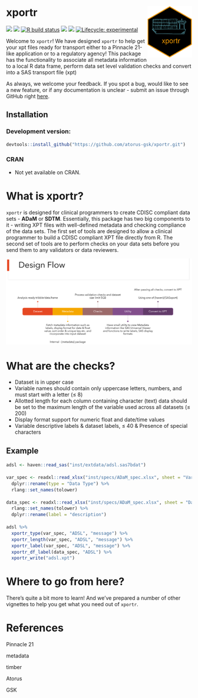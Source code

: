 
<!-- README.md is generated from README.Rmd. Please edit that file -->

# xportr <img src="man/figures/logo.png" align="right" alt="" width="120" />

<!-- badges: start -->

[<img src="https://img.shields.io/badge/Slack-OSTCR-blue?style=flat&logo=slack">](https://ostinclinicalresearch.slack.com)
[<img src="https://img.shields.io/badge/Slack-RValidationHub-blue?style=flat&logo=slack">](https://RValidationHub.slack.com)
[![R build
status](https://github.com/atorus-research/xportr/workflows/R-CMD-check/badge.svg)](https://github.com/atorus-research/xportr/actions?workflow=R-CMD-check)
[<img src="https://img.shields.io/codecov/c/github/atorus-research/xportr">](https://codecov.io/gh/atorus-research/xportr)
[<img src="https://img.shields.io/badge/License-MIT-blue.svg">](https://github.com/atorus-research/xportr/blob/master/LICENSE)
[![Lifecycle:
experimental](https://img.shields.io/badge/lifecycle-experimental-orange.svg)](https://lifecycle.r-lib.org/articles/stages.html#experimental-1)
<!-- badges: end -->

Welcome to `xportr`\! We have designed `xportr` to help get your xpt
files ready for transport either to a Pinnacle 21-like application or to
a regulatory agency\! This package has the functionality to associate
all metadata information to a local R data frame, perform data set level
validation checks and convert into a SAS transport file (xpt)

As always, we welcome your feedback. If you spot a bug, would like to
see a new feature, or if any documentation is unclear - submit an issue
through GitHub right
[here](https://github.com/atorus-gsk/xportr/issues).

## Installation

### Development version:

``` r
devtools::install_github("https://github.com/atorus-gsk/xportr.git")
```

### CRAN

  - Not yet available on CRAN.

# What is xportr?

`xportr` is designed for clinical programmers to create CDISC compliant
data sets - **ADaM** or **SDTM**. Essentially, this package has two big
components to it - writing XPT files with well-defined metadata and checking
compliance of the data sets. The first set of tools are designed to
allow a clinical programmer to build a CDISC compliant XPT file directly from R.
 The second set of tools are to perform checks on your data
sets before you send them to any validators or data reviewers.

<img src="man/figures/design_flow.png">

# What are the checks?

  - Dataset is in upper case
  - Variable names should contain only uppercase letters, numbers, and
    must start with a letter (≤ 8)
  - Allotted length for each column containing character (text) data
    should be set to the maximum length of the variable used across all
    datasets (≤ 200)
  - Display format support for numeric float and date/time values
  - Variable descriptive labels & dataset labels, ≤ 40 & Presence of
    special characters

## Example

``` r
adsl <- haven::read_sas("inst/extdata/adsl.sas7bdat")

var_spec <- readxl::read_xlsx("inst/specs/ADaM_spec.xlsx", sheet = "Variables") %>%
  dplyr::rename(type = "Data Type") %>%
  rlang::set_names(tolower)
  
data_spec <- readxl::read_xlsx("inst/specs/ADaM_spec.xlsx", sheet = "Datasets") %>%
  rlang::set_names(tolower) %>%
  dplyr::rename(label = "description")
  
adsl %>%
  xportr_type(var_spec, "ADSL", "message") %>%
  xportr_length(var_spec, "ADSL", "message") %>%
  xportr_label(var_spec, "ADSL", "message") %>%
  xportr_df_label(data_spec, "ADSL") %>%
  xportr_write("adsl.xpt")
```

# Where to go from here?

There’s quite a bit more to learn\! And we’ve prepared a number of other
vignettes to help you get what you need out of `xportr`.

# References

Pinnacle 21

metadata

timber

Atorus

GSK
